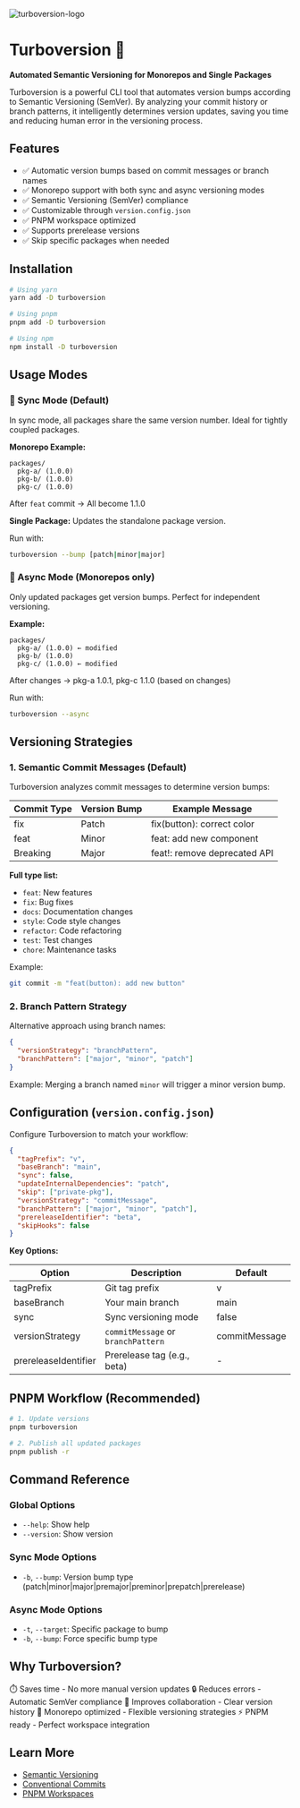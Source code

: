 ![turboversion-logo](./logo.svg)
# Turboversion 🚀

**Automated Semantic Versioning for Monorepos and Single Packages**

Turboversion is a powerful CLI tool that automates version bumps according to Semantic Versioning (SemVer). By analyzing your commit history or branch patterns, it intelligently determines version updates, saving you time and reducing human error in the versioning process.

## Features

- ✅ Automatic version bumps based on commit messages or branch names
- ✅ Monorepo support with both sync and async versioning modes
- ✅ Semantic Versioning (SemVer) compliance
- ✅ Customizable through `version.config.json`
- ✅ PNPM workspace optimized
- ✅ Supports prerelease versions
- ✅ Skip specific packages when needed

## Installation

```bash
# Using yarn
yarn add -D turboversion

# Using pnpm
pnpm add -D turboversion

# Using npm
npm install -D turboversion
```

## Usage Modes

### 🔄 Sync Mode (Default)
In sync mode, all packages share the same version number. Ideal for tightly coupled packages.

**Monorepo Example:**

```
packages/
  pkg-a/ (1.0.0)
  pkg-b/ (1.0.0)
  pkg-c/ (1.0.0)
```

After `feat` commit → All become 1.1.0

**Single Package:** Updates the standalone package version.

Run with:

```bash
turboversion --bump [patch|minor|major]
```

### 🔀 Async Mode (Monorepos only)
Only updated packages get version bumps. Perfect for independent versioning.

**Example:**

```
packages/
  pkg-a/ (1.0.0) ← modified
  pkg-b/ (1.0.0)
  pkg-c/ (1.0.0) ← modified
```

After changes → pkg-a 1.0.1, pkg-c 1.1.0 (based on changes)

Run with:

```bash
turboversion --async
```

## Versioning Strategies

### 1. Semantic Commit Messages (Default)
Turboversion analyzes commit messages to determine version bumps:

| Commit Type | Version Bump | Example Message             |
|-------------|---------------|-----------------------------|
| fix         | Patch         | fix(button): correct color |
| feat        | Minor         | feat: add new component    |
| Breaking    | Major         | feat!: remove deprecated API |

**Full type list:**

- `feat`: New features
- `fix`: Bug fixes
- `docs`: Documentation changes
- `style`: Code style changes
- `refactor`: Code refactoring
- `test`: Test changes
- `chore`: Maintenance tasks

Example:
```bash
git commit -m "feat(button): add new button"
```

### 2. Branch Pattern Strategy
Alternative approach using branch names:

```json
{
  "versionStrategy": "branchPattern",
  "branchPattern": ["major", "minor", "patch"]
}
```

Example: Merging a branch named `minor` will trigger a minor version bump.

## Configuration (`version.config.json`)
Configure Turboversion to match your workflow:

```json
{
  "tagPrefix": "v",
  "baseBranch": "main",
  "sync": false,
  "updateInternalDependencies": "patch",
  "skip": ["private-pkg"],
  "versionStrategy": "commitMessage",
  "branchPattern": ["major", "minor", "patch"],
  "prereleaseIdentifier": "beta",
  "skipHooks": false
}
```

**Key Options:**

| Option                 | Description                        | Default  |
|------------------------|------------------------------------|----------|
| tagPrefix             | Git tag prefix                     | v        |
| baseBranch            | Your main branch                   | main     |
| sync                  | Sync versioning mode               | false    |
| versionStrategy       | `commitMessage` or `branchPattern` | commitMessage |
| prereleaseIdentifier  | Prerelease tag (e.g., beta)        | -        |

## PNPM Workflow (Recommended)

```bash
# 1. Update versions
pnpm turboversion

# 2. Publish all updated packages
pnpm publish -r
```

## Command Reference

### Global Options

- `--help`: Show help
- `--version`: Show version

### Sync Mode Options

- `-b`, `--bump`: Version bump type (patch|minor|major|premajor|preminor|prepatch|prerelease)

### Async Mode Options

- `-t`, `--target`: Specific package to bump
- `-b`, `--bump`: Force specific bump type

## Why Turboversion?

⏱️ Saves time - No more manual version updates
🔒 Reduces errors - Automatic SemVer compliance
🤝 Improves collaboration - Clear version history
🧩 Monorepo optimized - Flexible versioning strategies
⚡ PNPM ready - Perfect workspace integration

## Learn More

- [Semantic Versioning](https://semver.org/)
- [Conventional Commits](https://www.conventionalcommits.org/)
- [PNPM Workspaces](https://pnpm.io/workspaces)

